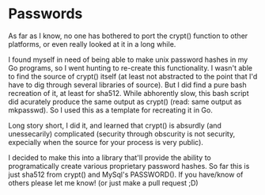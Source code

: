Passwords
=========

As far as I know, no one has bothered to port the crypt() function to other platforms, or even really looked at it in a long while.

I found myself in need of being able to make unix password hashes in my Go programs, so I went hunting to re-create this functionality. I wasn't able to find the source of crypt() itself (at least not abstracted to the point that I'd have to dig through several libraries of source). But I did find a pure bash recreation of it, at least for sha512. While abhorently slow, this bash script did acurately produce the same output as crypt() (read: same output as mkpasswd). So I used this as a template for recreating it in Go.

Long story short, I did it, and learned that crypt() is absurdly (and unessecarily) complicated (security through obscurity is not security, expecially when the source for your process is very public).

I decided to make this into a library that'll provide the ability to programatically create various proprietary password hashes. So far this is just sha512 from crypt() and MySql's PASSWORD(). If you have/know of others please let me know! (or just make a pull request ;D)